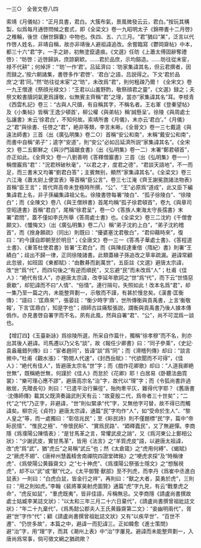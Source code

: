 一三○　全晉文卷八四

索靖《月儀帖》：“正月具書，君白。大簇布氣，景風微發云云，君白。”按玩其構製，似爲每月通啓問候之套式，即《全梁文》卷一九昭明太子《錦帶書十二月啓》之椎輪，後世《酬世錦囊》中物也。佚四、五、六三月。“君”猶曰“某”，泛言以代作啓人姓名，非靖自稱，故亦非靖後人避祖諱追改。余嘗臨寫《鬱岡齋帖》中本，都三十六“君”字，一手之跡，初無塗竄遺痕。《文選》任昉《上蕭太傅固辭奪禮啓》：“昉啓：近啓歸訴，庶諒窮欵。……君於品庶，示均鎔造。……昉往從末宦，禄不代耕”；何焯評：“‘昉’一作‘君’。吕延濟曰：‘昉家集諱其名，但云君撰者，因而録之。’按六朝諸集，書啓多作‘君啓’、‘君白’之語，吕説得之。下文‘君於品庶’之‘君’同。”然“昉往從末宦”之“昉”，未改爲“君”，則何粗疎乃爾！《全宋文》卷一九王僧達《祭顔光禄文》：“王君以山羞野酌，敬祭顔君之靈”，《文選》録之；夫祭文較書牘詞氣更爲謹敬，似無賓主齊稱“君”之理，當亦“家集諱其名”耳。李枝青《西雲札記》卷三：“古與人尺牘，有自稱其字，不稱名者。王右軍《登秦望帖》及《小集帖》皆稱‘王逸少頓首’，柳公權《與弟帖》稱‘誠懸呈’。徐陵《與周處士弘讓書》末云‘徐君白’，不知何故。索靖所書《月儀》，末亦云‘君白’。”《月儀》之“君”與徐書、任啓之“君”，絶非等類，李言未晰。《全晉文》卷一三七戴逵《與遠法師書》三首（出《廣弘明集》卷二○）首稱“安公和南”，末稱“戴安公和南”，而書中自稱“弟子”；逵字“安道”，則“安公”必如吕延濟所説“家集諱其名”。《全宋文》卷二五鄭鮮之《與沙門論踞食書》（出《弘明集》卷一二）末署“鄭君頓首”，亦正如此。《全齊文》卷一八劉善明《答釋僧巖書》三首（出《弘明集》卷一一）稱僧巖爲“君”：“況君辨破秋毫”，“以君之才，度君之德”，“君談天語地”，不一而足，而三書末又均署“劉君白答”；主賓無别，顯然“家集諱其名”。《全梁文》卷三六江淹《蕭太尉上便宜表》等首稱“臣公言”，卷三七江淹《齊王謝冕旒諸法物表》首稱“臣王言”；胥代齊高帝未登極時所撰，“公”、“王”必原爲“道成”，此又臣下編集諱君上名，非子孫編集諱祖父名。徐陵書啓每署“陵白”、“孤子徐陵白”、“徐陵白”；而《全陳文》卷八《與王僧辨書》首尾均稱“孤子徐君頓首”，卷九《與章司空昭達書》首稱“君白”，尾稱“徐君呈”，卷一○《答族人東海太守長孺書》末署“君問”，蓋不僅如李氏所舉《答周處士書》也。《全梁文》卷三二沈約《千僧會願文》、《懺悔文》（出《廣弘明集》卷二八）稱“弟子沈約上白”，“弟子沈約稽首”，而《捨身願疏》（同出）則既曰：“優婆塞沈君敬白”，“君仰藉時來”，復曰：“約今謹自即朝至於明旦”；《全唐文》卷一三一《答馮子華處士書》、《答程道士書》、《重答杜使君書》皆署“王君白”，而《與陳叔達重借〈隋紀〉書》則署“王績白”；歧出不歸一律，正同徐陵諸書。此類蓋緣子孫追改之草率疏漏。避諱常顧此忽彼，如班固《東都賦》：“由數朞而創萬世”，五臣註《文選》避唐太宗諱，改“世”爲“代”，而四句後之“有逆而順民”，又忘避“民”而未改爲“人”；杜甫《佳人》：“絶代有佳人”，亦避唐太宗諱，改李延年歌詞之“世”爲“代”，而下云“世情惡衰歇”，却犯諱而不曰“人情”、“俗情”。連行隔句，失照如此！改本名爲“君”，却一集乃至一篇之内，未能整齊劃一，示敬而不謹，有甚於慢怠矣。《漢書·匡衡傳》：“語曰：‘匡鼎來’”，張晏註：“衡少時字‘鼎’，世所傳衡與貢禹書，上言‘衡敬報’，下言‘匡鼎白’，知是字也”；顔師古註痛駁張説，謂衡與貢禹書乃後人據本傳僞作。亦見書啓自署字而不名，夙有此風，然與自署“君”、“公”，尚不可混爲一談也。

【增訂四】《玉臺新詠》爲徐陵所選，所采自作篇什，獨稱“徐孝穆”而不名，則亦出其後人避諱。司馬遷以乃父名“談”，故《報任少卿書》曰：“同子參乘”，《史記·袁盎鼂錯列傳》曰：“宦者趙同”，皆諱“談”爲“同”；而《滑稽列傳》却曰：“談言微中。”杜甫《觀水漲》：“勢閲人代速”，《封西岳賦》：“代欲聞而不可得”，《佳人》：“絶代有佳人”，皆避唐太宗名“世”字；而《戲作花卿歌》却曰：“人道我卿絶世無”，既稱絶世無，何謹於《佳人》而怠於《花卿》耶！白居易《卧聽法曲霓裳》：“樂可理心應不謬”，避唐高宗名“治”字，故代以“理”字；而《令狐尚書許過敝居，先贈長句》則曰：“已遣平治行藥徑”，殆拘牽平仄，難得代字耶？《舊唐書·沈傳師傳》載其父既濟奏論武則天有云：“故夏殷二代，爲帝者三十世矣”；“二代”之“代”乃正字，非避諱，“世”則似緊承“代”字，又無他字可替，故不得已而觸諱矣。柳宗元《貞符》避唐太宗諱，通篇“民”字均作“人”，如“受命於生人”、“黎人皇之”等，而一處獨曰：“彰信兆民”；至《眎民詩》則不僅題標“民”字，篇中“帝眎民情”、“惟民之極”、“帝懷民眎”、“實爲民路”、“廼釋蠹民”，又了無避憚。李商隱《爲濮陽公陳情表》：“是甘馬革之言，常懼武皮之誚”，又《爲河東公上鄭相公狀》：“少謝武皮，實甘馬革”，皆用《法言》之“羊質虎皮”語，以避唐太祖諱，改“虎”爲“武”，猶“虎丘”之易稱“武丘”也；然《太倉箴》之“虎用何縛”、《蝎賦》之“厥虎不翅”、《唐梓州慧義精舍南禪院四證堂碑銘》之“哽虎求探”及“時稱律虎”、《爲滎陽公黄籙齋文》之“七十神虎”、《爲濮陽公祭張士隱文》之“想鬚視虎”，却不以“武”或“獸”代之。《太平御覽·獸部》至不列虎，而李丹《爲崔中丞進白鼠表》一則曰：“白虎白鼠，皆金行之祥”，再則曰：“獸之大者，莫勇於虎”，三則曰：“用之則如虎。”李翰《裴將軍昊射虎圖贊》通篇“虎”字九見，有云“戰羣虎之命”，“虎反如鼠”，“羣虎既夷”，皆非佳語，斥稱無忌。又李商隱《請盧尚書撰故處士姑臧李某誌文狀》：“以太和三年三月二十六日棄代”，《請盧尚書撰曾祖妣誌文狀》：“年二十九棄代”，《爲馬懿公郡夫人王氏黄籙齋第二文》：“妾幽明兩代”，胥避“世”字作“代”；顧《請盧尚書撰曾祖妣誌文狀》又有“以疾早世”、“百世不遷”、“仍世多故”，本篇之中，避諱一而犯諱三。正如韓愈《進士策問》避“治”字，用“理”字，而其《潮州上表》中“治”字屢見。避諱而未能整齊劃一，入唐尚爲常事，倘可徵文網之猶疏歟？